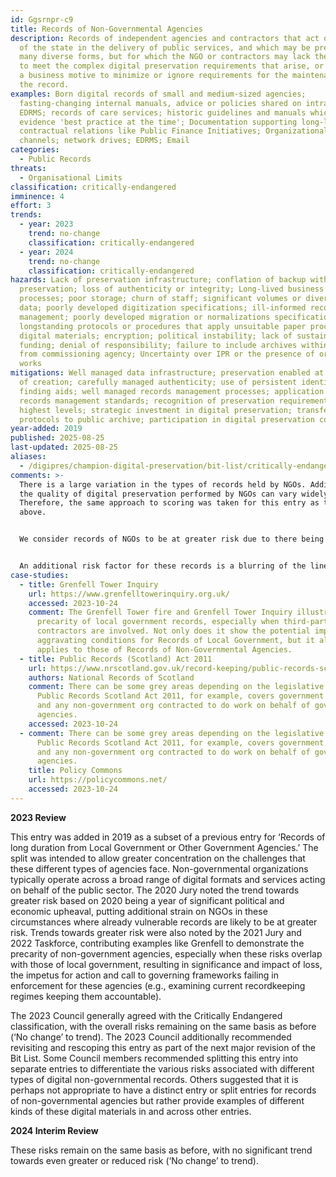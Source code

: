 ```yaml
---
id: Ggsrnpr-c9
title: Records of Non-Governmental Agencies
description: Records of independent agencies and contractors that act on behalf
  of the state in the delivery of public services, and which may be present in
  many diverse forms, but for which the NGO or contractors may lack the capacity
  to meet the complex digital preservation requirements that arise, or may have
  a business motive to minimize or ignore requirements for the maintenance of
  the record.
examples: Born digital records of small and medium-sized agencies;
  fasting-changing internal manuals, advice or policies shared on intranets or
  EDRMS; records of care services; historic guidelines and manuals which
  evidence 'best practice at the time'; Documentation supporting long-lived
  contractual relations like Public Finance Initiatives; Organizational Slack
  channels; network drives; EDRMS; Email
categories:
  - Public Records
threats:
  - Organisational Limits
classification: critically-endangered
imminence: 4
effort: 3
trends:
  - year: 2023
    trend: no-change
    classification: critically-endangered
  - year: 2024
    trend: no-change
    classification: critically-endangered
hazards: Lack of preservation infrastructure; conflation of backup with
  preservation; loss of authenticity or integrity; Long-lived business
  processes; poor storage; churn of staff; significant volumes or diversity of
  data; poorly developed digitization specifications; ill-informed records
  management; poorly developed migration or normalizations specifications;
  longstanding protocols or procedures that apply unsuitable paper processes to
  digital materials; encryption; political instability; lack of sustained
  funding; denial of responsibility; failure to include archives within contract
  from commissioning agency; Uncertainty over IPR or the presence of orphaned
  works
mitigations: Well managed data infrastructure; preservation enabled at the point
  of creation; carefully managed authenticity; use of persistent identifiers;
  finding aids; well managed records management processes; application of
  records management standards; recognition of preservation requirements at
  highest levels; strategic investment in digital preservation; transfer
  protocols to public archive; participation in digital preservation community
year-added: 2019
published: 2025-08-25
last-updated: 2025-08-25
aliases:
  - /digipres/champion-digital-preservation/bit-list/critically-endangered/bitlist-records-of-ngos
comments: >-
  There is a large variation in the types of records held by NGOs. Additionally,
  the quality of digital preservation performed by NGOs can vary widely.
  Therefore, the same approach to scoring was taken for this entry as the one
  above.


  We consider records of NGOs to be at greater risk due to there being less regulation, and the regulations that exist being less stringently enforced.


  An additional risk factor for these records is a blurring of the lines of responsibility, which can lead to records 'falling through gaps', or to difficulties funding digital preservation practice. This can be further complicated by outdated legislation which does not take into account the complexity of privatisation and public/private partnerships. For example, the legislation that PROV operates under is 50 years old. This, in turn, can lead to regulation and enforcement being more complex than it is for government agencies.
case-studies:
  - title: Grenfell Tower Inquiry
    url: https://www.grenfelltowerinquiry.org.uk/
    accessed: 2023-10-24
    comment: The Grenfell Tower fire and Grenfell Tower Inquiry illustrate the
      precarity of local government records, especially when third-party
      contractors are involved. Not only does it show the potential impact of
      aggravating conditions for Records of Local Government, but it also
      applies to those of Records of Non-Governmental Agencies.
  - title: Public Records (Scotland) Act 2011
    url: https://www.nrscotland.gov.uk/record-keeping/public-records-scotland-act-2011
    authors: National Records of Scotland
    comment: There can be some grey areas depending on the legislative context. The
      Public Records Scotland Act 2011, for example, covers government agencies
      and any non-government org contracted to do work on behalf of government
      agencies.
    accessed: 2023-10-24
  - comment: There can be some grey areas depending on the legislative context. The
      Public Records Scotland Act 2011, for example, covers government agencies
      and any non-government org contracted to do work on behalf of government
      agencies.
    title: Policy Commons
    url: https://policycommons.net/
    accessed: 2023-10-24
---
```

**2023 Review**

This entry was added in 2019 as a subset of a previous entry for ‘Records of long duration from Local Government or Other Government Agencies.’ The split was intended to allow greater concentration on the challenges that these different types of agencies face. Non-governmental organizations typically operate across a broad range of digital formats and services acting on behalf of the public sector. The 2020 Jury noted the trend towards greater risk based on 2020 being a year of significant political and economic upheaval, putting additional strain on NGOs in these circumstances where already vulnerable records are likely to be at greater risk. Trends towards greater risk were also noted by the 2021 Jury and 2022 Taskforce, contributing examples like Grenfell to demonstrate the precarity of non-government agencies, especially when these risks overlap with those of local government, resulting in significance and impact of loss, the impetus for action and call to governing frameworks failing in enforcement for these agencies (e.g., examining current recordkeeping regimes keeping them accountable).

The 2023 Council generally agreed with the Critically Endangered classification, with the overall risks remaining on the same basis as before (‘No change’ to trend). The 2023 Council additionally recommended revisiting and rescoping this entry as part of the next major revision of the Bit List. Some Council members recommended splitting this entry into separate entries to differentiate the various risks associated with different types of digital non-governmental records. Others suggested that it is perhaps not appropriate to have a distinct entry or split entries for records of non-governmental agencies but rather provide examples of different kinds of these digital materials in and across other entries.

**2024 Interim Review**

These risks remain on the same basis as before, with no significant trend towards even greater or reduced risk (‘No change’ to trend).
